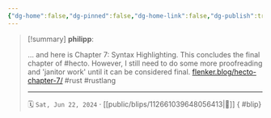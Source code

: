 ```yaml
---
{"dg-home":false,"dg-pinned":false,"dg-home-link":false,"dg-publish":true,"type":"blip","disabled rules":["yaml-title","yaml-title-alias","file-name-heading"],"title":"philipp on mastodon @ 2024-06-22","created-date":"2024-06-22T15:43:59","id":112661039648056420,"updated-date":"2025-05-02T08:50:44","dg-path":"blips/112661039648056413.md","permalink":"/blips/112661039648056413/","dgPassFrontmatter":true,"created":"2024-06-22T15:43:59","updated":"2025-05-02T08:50:44"}
---
```


> [!summary] **philipp**:
>
> ... and here is Chapter 7: Syntax Highlighting. This concludes the final chapter of #hecto. However, I still need to do some more proofreading and 'janitor work' until it can be considered final.
> [flenker.blog/hecto-chapter-7/](https://flenker.blog/hecto-chapter-7/)
> #rust #rustlang
> - - -
>
> 🗓️ `Sat, Jun 22, 2024` · [[public/blips/112661039648056413\|🔗]]
{ #blip}


